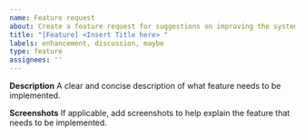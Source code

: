 ```yaml
---
name: Feature request
about: Create a feature request for suggestions on improving the system
title: "[Feature] <Insert Title here> "
labels: enhancement, discussion, maybe
type: feature
assignees: ''
---
```


**Description**
A clear and concise description of what feature needs to be implemented.

**Screenshots**
If applicable, add screenshots to help explain the feature that needs to be implemented.